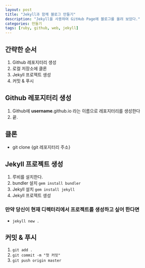 ```yaml
---
layout: post
title: "Jekyll과 함께 블로그 만들기"
description: "Jekyll을 사용하여 GitHub Page에 블로그를 올려 보았다."
categories: 만들기
tags: [ruby, github, web, jekyll]
---
```


## 간략한 순서
1. Github 레포지터리 생성
2. 로컬 저장소에 클론
3. Jekyll 프로젝트 생성
4. 커밋 & 푸시

## Github 레포지터리 생성
1. Github에 __username__.github.io 라는 이름으로 레포지터리를 생성한다
2. 끝.

## 클론
* git clone {git 레포지터리 주소}

## Jekyll 프로젝트 생성
1. 루비를 설치한다.
2. bundler 설치 `gem install bundler`
3. Jekyll 설치 `gem install jekyll`
4. Jekyll 프로젝트 생성  

### 만약 당신이 현재 디렉터리에서 프로젝트를 생성하고 싶어 한다면 
* `jekyll new .`

## 커밋 & 푸시
1. `git add .`
2. `git commit -m "첫 커밋"`
3. `git push origin master`